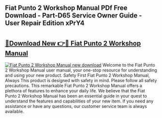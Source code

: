 ## Fiat Punto 2 Workshop Manual PDf Free Download - Part-D65 Service Owner Guide - User Repair Edition xPrY4

# <h2><a href="http://bc49274.oget.top/?id=Fiat+Punto+2+Workshop+Manual">🔗Download New 👉🔴 Fiat Punto 2 Workshop Manual</a></h2>

[![Fiat Punto 2 Workshop Manual new download](https://i.imgur.com/5g1atiW.png)](http://bc49274.oget.top/?id=Fiat+Punto+2+Workshop+Manual)
Welcome to the Fiat Punto 2 Workshop Manual user manual, your one-stop resource for understanding and using your new product. Safety First Fiat Punto 2 Workshop Manual, Always This product is designed with safety in mind. Please follow all safety precautions. This remarkable Fiat Punto 2 Workshop Manual offers a plethora of features to enhance your daily life. We believe that the Fiat Punto 2 Workshop Manual has been an essential guide in your quest to understand the features and capabilities of your new item. If you need any assistance or have any questions, our customer service team is always available.
